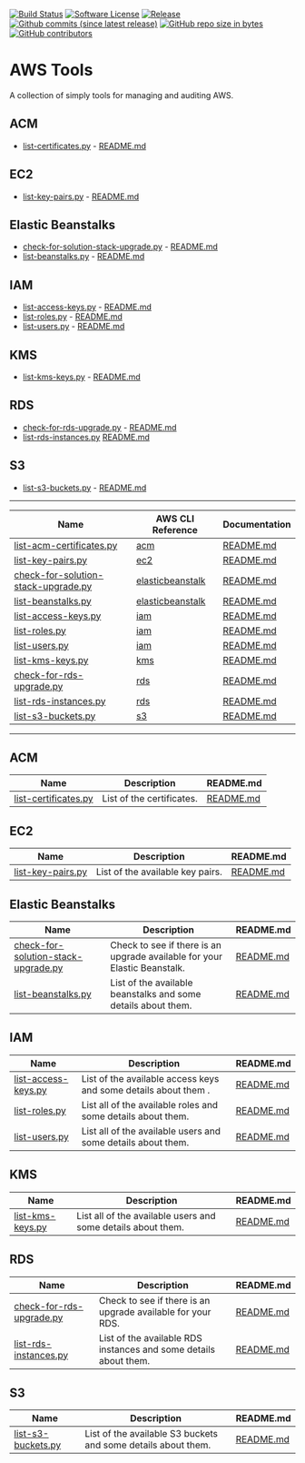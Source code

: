 [![Build Status](https://img.shields.io/travis/AntiPhotonltd/aws-tools/master.svg)](https://travis-ci.org/AntiPhotonltd/aws-tools)
[![Software License](https://img.shields.io/badge/license-MIT-blue.svg)](LICENSE.md)
[![Release](https://img.shields.io/github/release/AntiPhotonltd/aws-tools.svg)](https://github.com/AntiPhotonltd/aws-tools/releases/latest)
[![Github commits (since latest release)](https://img.shields.io/github/commits-since/AntiPhotonltd/aws-tools/latest.svg)](https://github.com/AntiPhotonltd/aws-tools/commits)
[![GitHub repo size in bytes](https://img.shields.io/github/repo-size/AntiPhotonltd/aws-tools.svg)](https://github.com/AntiPhotonltd/aws-tools)
[![GitHub contributors](https://img.shields.io/github/contributors/AntiPhotonltd/aws-tools.svg)](https://github.com/AntiPhotonltd/aws-tools)

AWS Tools
=========

A collection of simply tools for managing and auditing AWS.

## ACM

* [list-certificates.py](src/acm/list-acm-certificates/list-acm-certificates.py) - [README.md](src/acm/list-acm-certificates/README.md)

## EC2

* [list-key-pairs.py](src/ec2/list-key-pairs/list-key-pairs.py) - [README.md](src/ec2/list-key-pairs/README.md)

## Elastic Beanstalks

* [check-for-solution-stack-upgrade.py](src/elasticbeanstalk/check-for-solution-stack-upgrade/check-for-solution-stack-upgrade.py) - [README.md](src/elasticbeanstalk/check-for-solution-stack-upgrade/README.md)
* [list-beanstalks.py](src/elasticbeanstalk/list-beanstalks/list-beanstalks.py) - [README.md](src/elasticbeanstalk/list-beanstalks/README.md)

## IAM

* [list-access-keys.py](src/iam/list-access-keys/list-access-keys.py) - [README.md](src/iam/list-access-keys/README.md)
* [list-roles.py](src/iam/list-roles/list-roles.py) - [README.md](src/iam/list-roles/README.md)
* [list-users.py](src/iam/list-users/list-users.py) - [README.md](src/iam/list-users/README.md)

## KMS

* [list-kms-keys.py](src/kms/list-kms-keys/list-kms-keys.py) - [README.md](src/kms/list-kms-keys/README.md)

## RDS

* [check-for-rds-upgrade.py](src/rds/check-for-rds-upgrade/check-for-rds-upgrade.py) - [README.md](src/rds/check-for-rds-upgrade/README.md)
* [list-rds-instances.py](src/rds/list-rds-instances/list-rds-instances.py) [README.md](src/rds/list-rds-instances/README.md)

## S3

* [list-s3-buckets.py](src/s3/list-s3-buckets/list-s3-buckets.py) - [README.md](src/s3/list-s3-buckets/README.md)

**********

| Name | AWS CLI Reference | Documentation |
| --- | --- | --- |
| [list-acm-certificates.py](src/acm/list-acm-certificates/list-acm-certificates.py) | [acm](https://docs.aws.amazon.com/cli/latest/reference/acm/index.html) | [README.md](src/acm/list-certificates/README.md)
| [list-key-pairs.py](src/ec2/list-key-pairs/list-key-pairs.py) | [ec2](https://docs.aws.amazon.com/cli/latest/reference/ec2/index.html) | [README.md](src/ec2/list-key-pairs/README.md)
| [check-for-solution-stack-upgrade.py](src/elasticbeanstalk/check-for-solution-stack-upgrade/check-for-solution-stack-upgrade.py) | [elasticbeanstalk](https://docs.aws.amazon.com/cli/latest/reference/elasticbeanstalk/index.html) | [README.md](src/elasticbeanstalk/check-for-solution-stack-upgrade/README.md)
| [list-beanstalks.py](src/elasticbeanstalk/list-beanstalks/list-beanstalks.py) | [elasticbeanstalk](https://docs.aws.amazon.com/cli/latest/reference/elasticbeanstalk/index.html) | [README.md](src/elasticbeanstalk/list-beanstalks/README.md)
| [list-access-keys.py](src/iam/list-access-keys/list-access-keys.py) | [iam](https://docs.aws.amazon.com/cli/latest/reference/iam/index.html) | [README.md](src/iam/list-access-keys/README.md)
| [list-roles.py](src/iam/list-roles/list-roles.py) | [iam](https://docs.aws.amazon.com/cli/latest/reference/iam/index.html) | [README.md](src/iam/list-roles/README.md)
| [list-users.py](src/iam/list-users/list-users.py) | [iam](https://docs.aws.amazon.com/cli/latest/reference/iam/index.html) | [README.md](src/iam/list-users/README.md)
| [list-kms-keys.py](src/kms/list-kms-keys/list-kms-keys.py) | [kms](https://docs.aws.amazon.com/cli/latest/reference/kms/index.html) | [README.md](src/kms/list-kms-keys/README.md)
| [check-for-rds-upgrade.py](src/rds/check-for-rds-upgrade/check-for-rds-upgrade.py) | [rds](https://docs.aws.amazon.com/cli/latest/reference/rds/index.html) | [README.md](src/rds/check-for-rds-upgrade/README.md) |
| [list-rds-instances.py](src/rds/list-rds-instances/list-rds-instances.py) | [rds](https://docs.aws.amazon.com/cli/latest/reference/rds/index.html) | [README.md](src/rds/list-rds-instances/README.md) |
| [list-s3-buckets.py](src/s3/list-s3-buckets/list-s3-buckets.py) | [s3](https://docs.aws.amazon.com/cli/latest/reference/s3/index.html) | [README.md](src/s3/list-s3-buckets/README.md) |

**********


## ACM

| Name | Description | README.md |
| --- | --- | --- |
| [list-certificates.py](src/acm/list-certificates/list-certificates.py) | List of the certificates. | [README.md](src/acm/list-certificates/README.md)

## EC2

| Name | Description | README.md |
| --- | --- | --- |
| [list-key-pairs.py](src/ec2/list-key-pairs/list-key-pairs.py) | List of the available key pairs. | [README.md](src/ec2/list-key-pairs/README.md)

## Elastic Beanstalks

| Name | Description | README.md |
| --- | --- | --- |
| [check-for-solution-stack-upgrade.py](src/elasticbeanstalk/check-for-solution-stack-upgrade/check-for-solution-stack-upgrade.py) | Check to see if there is an upgrade available for your Elastic Beanstalk. | [README.md](src/elasticbeanstalk/check-for-solution-stack-upgrade/README.md)
| [list-beanstalks.py](src/elasticbeanstalk/list-beanstalks/list-beanstalks.py) | List of the available beanstalks and some details about them. | [README.md](src/elasticbeanstalk/list-beanstalks/README.md)

## IAM

| Name | Description | README.md |
| --- | --- | --- |
| [list-access-keys.py](src/iam/list-access-keys/list-access-keys.py) | List of the available access keys and some details about them . | [README.md](src/iam/list-access-keys/README.md)
| [list-roles.py](src/iam/list-roles/list-roles.py) | List all of the available roles and some details about them. | [README.md](src/iam/list-roles/README.md)
| [list-users.py](src/iam/list-users/list-users.py) | List all of the available users and some details about them. | [README.md](src/iam/list-users/README.md)

## KMS

| Name | Description | README.md |
| --- | --- | --- |
| [list-kms-keys.py](src/kms/list-kms-keys/list-kms-keys.py) | List all of the available users and some details about them. | [README.md](src/kms/list-kms-keys/README.md)

## RDS

| Name | Description | README.md |
| --- | --- | --- |
| [check-for-rds-upgrade.py](src/rds/check-for-rds-upgrade/check-for-rds-upgrade.py) | Check to see if there is an upgrade available for your RDS. | [README.md](src/rds/check-for-rds-upgrade/README.md) |
| [list-rds-instances.py](src/rds/list-rds-instances/list-rds-instances.py) | List of the available RDS instances and some details about them. |  [README.md](src/rds/list-rds-instances/README.md) |

## S3

| Name | Description | README.md |
| --- | --- | --- |
| [list-s3-buckets.py](src/s3/list-s3-buckets/list-s3-buckets.py) | List of the available S3 buckets and some details about them. |  [README.md](src/s3/list-s3-buckets/README.md) |
